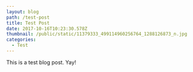 ```yaml
---
layout: blog
path: /test-post
title: Test Post
date: 2017-10-16T10:23:30.578Z
thumbnail: /public/static/11379333_499114960256764_1288126873_n.jpg
categories:
  - Test
---
```

This is a test blog post. Yay!
